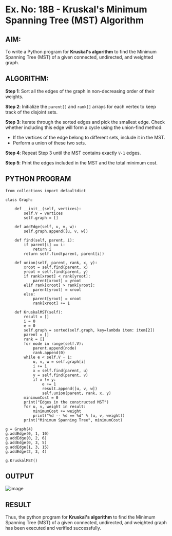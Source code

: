 # Ex. No: 18B - Kruskal's Minimum Spanning Tree (MST) Algorithm

## AIM:
To write a Python program for **Kruskal's algorithm** to find the Minimum Spanning Tree (MST) of a given connected, undirected, and weighted graph.

## ALGORITHM:

**Step 1**: Sort all the edges of the graph in non-decreasing order of their weights.

**Step 2**: Initialize the `parent[]` and `rank[]` arrays for each vertex to keep track of the disjoint sets.

**Step 3**: Iterate through the sorted edges and pick the smallest edge. Check whether including this edge will form a cycle using the union-find method:
- If the vertices of the edge belong to different sets, include it in the MST.
- Perform a union of these two sets.

**Step 4**: Repeat Step 3 until the MST contains exactly `V-1` edges.

**Step 5**: Print the edges included in the MST and the total minimum cost.

## PYTHON PROGRAM

```
from collections import defaultdict

class Graph:

	def __init__(self, vertices):
		self.V = vertices
		self.graph = []

	def addEdge(self, u, v, w):
		self.graph.append([u, v, w])

	def find(self, parent, i):
		if parent[i] == i:
			return i
		return self.find(parent, parent[i])

	def union(self, parent, rank, x, y):
		xroot = self.find(parent, x)
		yroot = self.find(parent, y)
		if rank[xroot] < rank[yroot]:
			parent[xroot] = yroot
		elif rank[xroot] > rank[yroot]:
			parent[yroot] = xroot
		else:
			parent[yroot] = xroot
			rank[xroot] += 1

	def KruskalMST(self):
		result = []
		i = 0
		e = 0
		self.graph = sorted(self.graph, key=lambda item: item[2])
		parent = []
		rank = []
		for node in range(self.V):
			parent.append(node)
			rank.append(0)
		while e < self.V - 1:
			u, v, w = self.graph[i]
			i += 1
			x = self.find(parent, u)
			y = self.find(parent, v)
			if x != y:
				e += 1
				result.append([u, v, w])
				self.union(parent, rank, x, y)
		minimumCost = 0
		print("Edges in the constructed MST")
		for u, v, weight in result:
			minimumCost += weight
			print("%d -- %d == %d" % (u, v, weight))
		print("Minimum Spanning Tree", minimumCost)

g = Graph(4)
g.addEdge(0, 1, 10)
g.addEdge(0, 2, 6)
g.addEdge(0, 3, 5)
g.addEdge(1, 3, 15)
g.addEdge(2, 3, 4)

g.KruskalMST()
```

## OUTPUT

![image](https://github.com/user-attachments/assets/d5fd0d1a-9cc4-46ec-86e3-6a4b84808cda)

## RESULT

Thus, the python program for **Kruskal's algorithm** to find the Minimum Spanning Tree (MST) of a given connected, undirected, and weighted graph has been executed and verified successfully.

